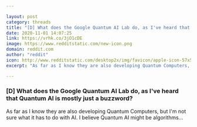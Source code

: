 ```yaml
---

layout: post
category: threads
title: "[D] What does the Google Quantum AI Lab do, as I've heard that Quantum AI is mostly just a buzzword?"
date: 2020-11-01 14:07:25
link: https://vrhk.co/3jO1cDE
image: https://www.redditstatic.com/new-icon.png
domain: reddit.com
author: "reddit"
icon: http://www.redditstatic.com/desktop2x/img/favicon/apple-icon-57x57.png
excerpt: "As far as I know they are also developing Quantum Computers, but I'm not sure what it has to do with AI. I believe Quantum AI might be algorithms..."

---
```


### [D] What does the Google Quantum AI Lab do, as I've heard that Quantum AI is mostly just a buzzword?

As far as I know they are also developing Quantum Computers, but I'm not sure what it has to do with AI. I believe Quantum AI might be algorithms...